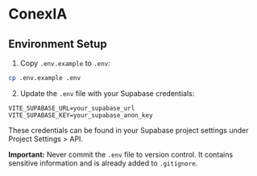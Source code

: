 # ConexIA

## Environment Setup

1. Copy `.env.example` to `.env`:
```bash
cp .env.example .env
```

2. Update the `.env` file with your Supabase credentials:
```env
VITE_SUPABASE_URL=your_supabase_url
VITE_SUPABASE_KEY=your_supabase_anon_key
```

These credentials can be found in your Supabase project settings under Project Settings > API.

**Important:** Never commit the `.env` file to version control. It contains sensitive information and is already added to `.gitignore`.